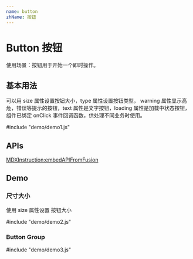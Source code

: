 ```yaml
---
name: button
zhName: 按钮
---
```


# Button 按钮

使用场景：按钮用于开始一个即时操作。


## 基本用法

可以用 size 属性设置按钮大小，type 属性设置按钮类型， warning 属性显示高危，错误等提示的按钮，text 属性是文字按钮，loading 属性是加载中状态按钮，组件已绑定 onClick 事件回调函数，供处理不同业务时使用。

#include "demo/demo1.js"


## APIs

[MDXInstruction:embedAPIFromFusion](https://github.com/alibaba-fusion/next/blob/master/docs/button/index.md)

## Demo
 

### 尺寸大小

使用 size 属性设置 按钮大小

#include "demo/demo2.js"

### Button Group

#include "demo/demo3.js"











